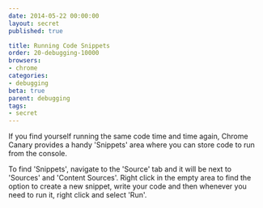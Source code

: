 ```yaml
---
date: 2014-05-22 00:00:00
layout: secret
published: true

title: Running Code Snippets
order: 20-debugging-10000
browsers:
- chrome
categories:
- debugging
beta: true
parent: debugging
tags:
- secret
---
```


<p class="chrome">If you find yourself running the same code time and time again, Chrome Canary provides a handy 'Snippets' area where you can store code to run from the console.</p>
<p>To find 'Snippets', navigate to the 'Source' tab and it will be next to 'Sources' and 'Content Sources'. Right click in the empty area to find the option to create a new snippet, write your code and then whenever you need to run it, right click and select 'Run'.</p>